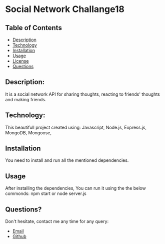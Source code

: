# Social Network Challange18

## Table of Contents

- [Description](#description)
- [Technology](#Technology)
- [Installation](#installation)
- [Usage](#usage)
- [License](#license)
- [Questions](#questions)

## Description:
It is a social network API for sharing thoughts, reacting to friends' thoughts and making friends.

## Technology:
This beautifull project created using:
Javascript, Node.js, Express.js, MongoDB, Mongoose, 

## Installation
You need to install and run all the mentioned dependencies.

## Usage
After installing the dependencies, You can run it using the the below commonds: npm start or node server.js

## Questions?

Don't hesitate, contact me any time for any query:

- [Email](mailto:Rafiqullahnasrat3@gmail.com)
- [Github](https://github.com/rafiqnasrat)
